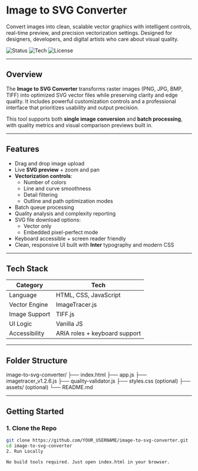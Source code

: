 # Image to SVG Converter 
Convert images into clean, scalable vector graphics with intelligent controls, real-time preview, and precision vectorization settings. Designed for designers, developers, and digital artists who care about visual quality.

![Status](https://img.shields.io/badge/status-active-brightgreen)
![Tech](https://img.shields.io/badge/built_with-HTML%20%7C%20CSS%20%7C%20JavaScript-blue)
![License](https://img.shields.io/badge/license-MIT-lightgrey)

---

## Overview
The **Image to SVG Converter** transforms raster images (PNG, JPG, BMP, TIFF) into optimized SVG vector files while preserving clarity and edge quality. It includes powerful customization controls and a professional interface that prioritizes usability and output precision.

This tool supports both **single image conversion** and **batch processing**, with quality metrics and visual comparison previews built in.

---

## Features
- Drag and drop image upload
- Live **SVG preview** + zoom and pan
- **Vectorization controls**:
  - Number of colors
  - Line and curve smoothness
  - Detail filtering
  - Outline and path optimization modes
- Batch queue processing
- Quality analysis and complexity reporting
- SVG file download options:
  - Vector only
  - Embedded pixel-perfect mode
- Keyboard accessible + screen reader friendly
- Clean, responsive UI built with **Inter** typography and modern CSS

---

## Tech Stack
| Category | Tech |
|----------|------|
| Language | HTML, CSS, JavaScript |
| Vector Engine | ImageTracer.js |
| Image Support | TIFF.js |
| UI Logic | Vanilla JS |
| Accessibility | ARIA roles + keyboard support |

---

## Folder Structure

image-to-svg-converter/
├── index.html
├── app.js
├── imagetracer_v1.2.6.js
├── quality-validator.js
├── styles.css  (optional)
├── assets/     (optional)
└── README.md

---

## Getting Started

### 1. Clone the Repo
```bash
git clone https://github.com/YOUR_USERNAME/image-to-svg-converter.git
cd image-to-svg-converter
2. Run Locally

No build tools required. Just open index.html in your browser.
